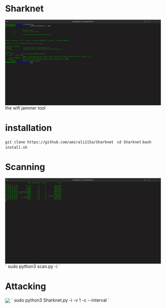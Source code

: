 # Sharknet
<img align="center" src="screen3.png" width="900">
the wifi jammer tool


# installation
`git clone https://github.com/amirali115a/Sharknet `
`cd Sharknet`
`bash install.sh `

# Scanning
<img align="center" src="screen2.png" width="900">
` sudo python3 scan.py  -i <interfacemon>  `

# Attacking
<img align="center" src="Sharknet.png.png" width="900">
`  sudo python3 Sharknet.py <target mac adreess> -i <interface> -v 1 -c <count package for attack>  --interval <packet time>`


